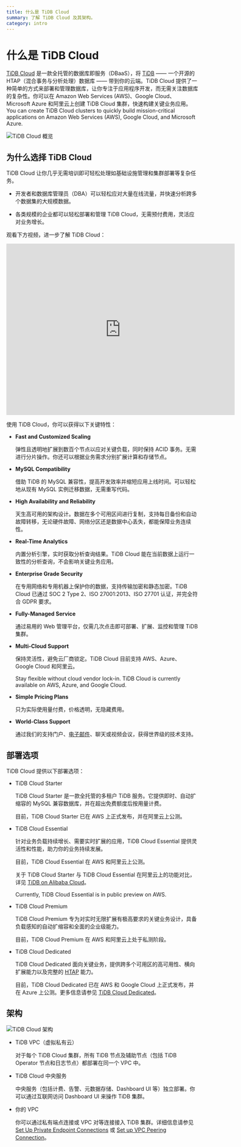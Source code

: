 ```yaml
---
title: 什么是 TiDB Cloud
summary: 了解 TiDB Cloud 及其架构。
category: intro
---
```


# 什么是 TiDB Cloud

[TiDB Cloud](https://www.pingcap.com/tidb-cloud/) 是一款全托管的数据库即服务（DBaaS），将 [TiDB](https://docs.pingcap.com/tidb/stable/overview) —— 一个开源的 HTAP（混合事务与分析处理）数据库 —— 带到你的云端。TiDB Cloud 提供了一种简单的方式来部署和管理数据库，让你专注于应用程序开发，而无需关注数据库的复杂性。<CustomContent language="en,zh">你可以在 Amazon Web Services (AWS)、Google Cloud、Microsoft Azure 和阿里云上创建 TiDB Cloud 集群，快速构建关键业务应用。</CustomContent><CustomContent language="ja">You can create TiDB Cloud clusters to quickly build mission-critical applications on Amazon Web Services (AWS), Google Cloud, and Microsoft Azure.</CustomContent>

![TiDB Cloud 概览](https://docs-download.pingcap.com/media/images/docs/tidb-cloud/tidb-cloud-overview.png)

## 为什么选择 TiDB Cloud

TiDB Cloud 让你几乎无需培训即可轻松处理如基础设施管理和集群部署等复杂任务。

- 开发者和数据库管理员（DBA）可以轻松应对大量在线流量，并快速分析跨多个数据集的大规模数据。

- 各类规模的企业都可以轻松部署和管理 TiDB Cloud，无需预付费用，灵活应对业务增长。

观看下方视频，进一步了解 TiDB Cloud：

<iframe width="600" height="450" src="https://www.youtube.com/embed/skCV9BEmjbo?enablejsapi=1" title="Why TiDB Cloud?" frameborder="0" allow="accelerometer; autoplay; clipboard-write; encrypted-media; gyroscope; picture-in-picture" allowfullscreen></iframe>

使用 TiDB Cloud，你可以获得以下关键特性：

- **Fast and Customized Scaling**

    弹性且透明地扩展到数百个节点以应对关键负载，同时保持 ACID 事务。无需进行分片操作。你还可以根据业务需求分别扩展计算和存储节点。

- **MySQL Compatibility**

    借助 TiDB 的 MySQL 兼容性，提高开发效率并缩短应用上线时间。可以轻松地从现有 MySQL 实例迁移数据，无需重写代码。

- **High Availability and Reliability**

    天生高可用的架构设计。数据在多个可用区间进行复制，支持每日备份和自动故障转移，无论硬件故障、网络分区还是数据中心丢失，都能保障业务连续性。

- **Real-Time Analytics**

    内置分析引擎，实时获取分析查询结果。TiDB Cloud 能在当前数据上运行一致性的分析查询，不会影响关键业务应用。

- **Enterprise Grade Security**

    在专用网络和专用机器上保护你的数据，支持传输加密和静态加密。TiDB Cloud 已通过 SOC 2 Type 2、ISO 27001:2013、ISO 27701 认证，并完全符合 GDPR 要求。

- **Fully-Managed Service**

    通过易用的 Web 管理平台，仅需几次点击即可部署、扩展、监控和管理 TiDB 集群。

- **Multi-Cloud Support**

    <CustomContent language="en,zh">

    保持灵活性，避免云厂商锁定。TiDB Cloud 目前支持 AWS、Azure、Google Cloud 和阿里云。

    </CustomContent>

    <CustomContent language="ja">

    Stay flexible without cloud vendor lock-in. TiDB Cloud is currently available on AWS, Azure, and Google Cloud.

    </CustomContent>

- **Simple Pricing Plans**

    只为实际使用量付费，价格透明，无隐藏费用。

- **World-Class Support**

    通过我们的支持门户、<a href="mailto:tidbcloud-support@pingcap.com">电子邮件</a>、聊天或视频会议，获得世界级的技术支持。

## 部署选项

TiDB Cloud 提供以下部署选项：

- TiDB Cloud Starter

    TiDB Cloud Starter 是一款全托管的多租户 TiDB 服务。它提供即时、自动扩缩容的 MySQL 兼容数据库，并在超出免费额度后按用量计费。

    <CustomContent language="en,zh">

    目前，TiDB Cloud Starter 已在 AWS 上正式发布，并在阿里云上公测。

    </CustomContent>

- TiDB Cloud Essential

    针对业务负载持续增长、需要实时扩展的应用，TiDB Cloud Essential 提供灵活性和性能，助力你的业务持续发展。

    <CustomContent language="en,zh">

    目前，TiDB Cloud Essential 在 AWS 和阿里云上公测。

    关于 TiDB Cloud Starter 与 TiDB Cloud Essential 在阿里云上的功能对比，详见 [TiDB on Alibaba Cloud](https://www.pingcap.com/partners/alibaba-cloud/)。

    </CustomContent>

    <CustomContent language="ja">

    Currently, TiDB Cloud Essential is in public preview on AWS.

    </CustomContent>

<CustomContent plan="premium">

- TiDB Cloud Premium

    TiDB Cloud Premium 专为对实时无限扩展有极高要求的关键业务设计，具备负载感知的自动扩缩容和全面的企业级能力。

    目前，TiDB Cloud Premium 在 AWS 和阿里云上处于私测阶段。

</CustomContent>

- TiDB Cloud Dedicated

    TiDB Cloud Dedicated 面向关键业务，提供跨多个可用区的高可用性、横向扩展能力以及完整的 [HTAP](https://en.wikipedia.org/wiki/Hybrid_transactional/analytical_processing) 能力。

    目前，TiDB Cloud Dedicated 已在 AWS 和 Google Cloud 上正式发布，并在 Azure 上公测。更多信息请参见 [TiDB Cloud Dedicated](https://www.pingcap.com/tidb-cloud-dedicated)。

## 架构

![TiDB Cloud 架构](https://docs-download.pingcap.com/media/images/docs/tidb-cloud/tidb-cloud-architecture.png)

- TiDB VPC（虚拟私有云）

    对于每个 TiDB Cloud 集群，所有 TiDB 节点及辅助节点（包括 TiDB Operator 节点和日志节点）都部署在同一个 VPC 中。

- TiDB Cloud 中央服务

    中央服务（包括计费、告警、元数据存储、Dashboard UI 等）独立部署。你可以通过互联网访问 Dashboard UI 来操作 TiDB 集群。

- 你的 VPC

    你可以通过私有端点连接或 VPC 对等连接接入 TiDB 集群。详细信息请参见 [Set Up Private Endpoint Connections](/tidb-cloud/set-up-private-endpoint-connections.md) 或 [Set up VPC Peering Connection](/tidb-cloud/set-up-vpc-peering-connections.md)。